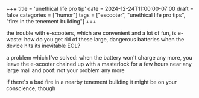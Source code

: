 +++
title = 'unethical life pro tip'
date = 2024-12-24T11:00:00-07:00
draft = false
categories = ["humor"]
tags = ["escooter", "unethical life pro tips", "fire: in the tenement building"]
+++

the trouble with e-scooters, which are convenient and a lot of fun, is e-waste: how do you get rid of these large, dangerous batteries when the device hits its inevitable EOL?

a problem which I've solved: when the battery won't charge any more, you leave the e-scooter chained up with a masterlock for a few hours near any large mall and poof: not your problem any more

if there's a bad fire in a nearby tenement building it might be on your conscience, though